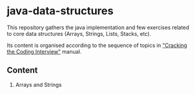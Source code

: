 # java-data-structures
This repository gathers the java implementation and few exercises related to core data structures (Arrays, Strings, Lists, Stacks, etc).

Its content is organised according to the sequence of topics in 
["Cracking the Coding Interview"](https://www.amazon.com/Cracking-Coding-Interview-6th-Programming/dp/0984782850) manual.

## Content
1. Arrays and Strings